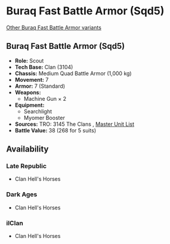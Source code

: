 # Buraq Fast Battle Armor (Sqd5) 

[Other Buraq Fast Battle Armor variants](../buraq_fast_battle_armor.md) 

## Buraq Fast Battle Armor (Sqd5) 

- **Role:** Scout 
- **Tech Base:** Clan (3104) 
- **Chassis:** Medium Quad Battle Armor (1,000 kg) 
- **Movement:** 7 
- **Armor:** 7 (Standard) 
- **Weapons:** 
  - Machine Gun × 2 
- **Equipment:** 
  - Searchlight 
  - Myomer Booster 
- **Sources:** TRO: 3145 The Clans , [Master Unit List](http://masterunitlist.info/Unit/Details/8722) 
- **Battle Value:** 38 (268 for 5 suits) 

## Availability 

### Late Republic 

- Clan Hell's Horses 

### Dark Ages 

- Clan Hell's Horses 

### ilClan 

- Clan Hell's Horses 

